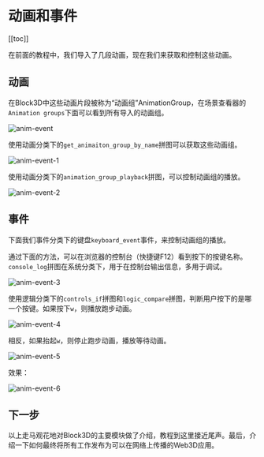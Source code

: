 # 动画和事件

[[toc]]

在前面的教程中，我们导入了几段动画，现在我们来获取和控制这些动画。

## 动画

在Block3D中这些动画片段被称为“动画组”AnimationGroup，在场景查看器的`Animation groups`下面可以看到所有导入的动画组。

![anim-event](https://cdn.zjbku.com/start/anim-event.jpg)

使用动画分类下的`get_animaiton_group_by_name`拼图可以获取这些动画组。

![anim-event-1](https://cdn.zjbku.com/start/anim-event-1.png)

使用动画分类下的`animation_group_playback`拼图，可以控制动画组的播放。

![anim-event-2](https://cdn.zjbku.com/start/anim-event-2.png)

## 事件

下面我们事件分类下的键盘`keyboard_event`事件，来控制动画组的播放。

通过下面的方法，可以在浏览器的控制台（快捷键F12）看到按下的按键名称。`console_log`拼图在系统分类下，用于在控制台输出信息，多用于调试。

![anim-event-3](https://cdn.zjbku.com/start/anim-event-3.png)

使用逻辑分类下的`controls_if`拼图和`logic_compare`拼图，判断用户按下的是哪一个按键。如果按下`w`，则播放跑步动画。

![anim-event-4](https://cdn.zjbku.com/start/anim-event-4.png)

相反，如果抬起`w`，则停止跑步动画，播放等待动画。

![anim-event-5](https://cdn.zjbku.com/start/anim-event-5.png)

效果：

![anim-event-6](https://cdn.zjbku.com/start/anim-event-6.gif)

## 下一步

以上走马观花地对Block3D的主要模块做了介绍，教程到这里接近尾声。最后，介绍一下如何最终将所有工作发布为可以在网络上传播的Web3D应用。




